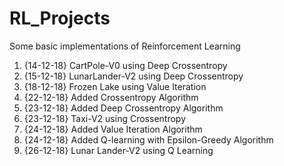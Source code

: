 # RL_Projects
Some basic implementations of Reinforcement Learning
1. {14-12-18} CartPole-V0 using Deep Crossentropy
2. {15-12-18} LunarLander-V2 using Deep Crossentropy
3. {18-12-18} Frozen Lake using Value Iteration
4. {22-12-18} Added Crossentropy Algorithm
5. {23-12-18} Added Deep Crossentropy Algorithm
6. {23-12-18} Taxi-V2 using Crossentropy
7. {24-12-18} Added Value Iteration Algorithm
8. {24-12-18} Added Q-learning with Epsilon-Greedy Algorithm
9. {26-12-18} Lunar Lander-V2 using Q Learning
